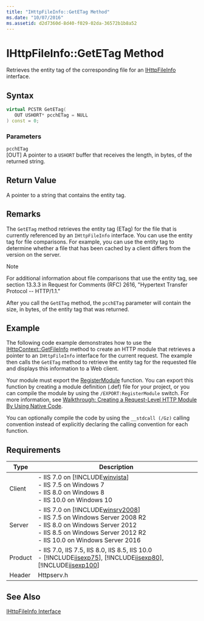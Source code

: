 ```yaml
---
title: "IHttpFileInfo::GetETag Method"
ms.date: "10/07/2016"
ms.assetid: d2d7360d-8d40-f029-02da-36572b1b8a52
---
```

# IHttpFileInfo::GetETag Method
Retrieves the entity tag of the corresponding file for an [IHttpFileInfo](../../web-development-reference/native-code-api-reference/ihttpfileinfo-interface.md) interface.  
  
## Syntax  
  
```cpp  
virtual PCSTR GetETag(  
   OUT USHORT* pcchETag = NULL  
) const = 0;  
```  
  
### Parameters  
 `pcchETag`  
 [OUT] A pointer to a `USHORT` buffer that receives the length, in bytes, of the returned string.  
  
## Return Value  
 A pointer to a string that contains the entity tag.  
  
## Remarks  
 The `GetETag` method retrieves the entity tag (ETag) for the file that is currently referenced by an `IHttpFileInfo` interface. You can use the entity tag for file comparisons. For example, you can use the entity tag to determine whether a file that has been cached by a client differs from the version on the server.  
  
> [!NOTE]
>  For additional information about file comparisons that use the entity tag, see section 13.3.3 in Request for Comments (RFC) 2616, "Hypertext Transfer Protocol -- HTTP/1.1."  
  
 After you call the `GetETag` method, the `pcchETag` parameter will contain the size, in bytes, of the entity tag that was returned.  
  
## Example  
 The following code example demonstrates how to use the [IHttpContext::GetFileInfo](../../web-development-reference/native-code-api-reference/ihttpcontext-getfileinfo-method.md) method to create an HTTP module that retrieves a pointer to an `IHttpFileInfo` interface for the current request. The example then calls the `GetETag` method to retrieve the entity tag for the requested file and displays this information to a Web client.  
  
<!-- TODO: review snippet reference  [!CODE [IHttpFileInfoGetETag#1](IHttpFileInfoGetETag#1)]  -->  
  
 Your module must export the [RegisterModule](../../web-development-reference/native-code-api-reference/pfn-registermodule-function.md) function. You can export this function by creating a module definition (.def) file for your project, or you can compile the module by using the `/EXPORT:RegisterModule` switch. For more information, see [Walkthrough: Creating a Request-Level HTTP Module By Using Native Code](../../web-development-reference/native-code-development-overview/walkthrough-creating-a-request-level-http-module-by-using-native-code.md).  
  
 You can optionally compile the code by using the `__stdcall (/Gz)` calling convention instead of explicitly declaring the calling convention for each function.  
  
## Requirements  
  
|Type|Description|  
|----------|-----------------|  
|Client|-   IIS 7.0 on [!INCLUDE[winvista](../../wmi-provider/includes/winvista-md.md)]<br />-   IIS 7.5 on Windows 7<br />-   IIS 8.0 on Windows 8<br />-   IIS 10.0 on Windows 10|  
|Server|-   IIS 7.0 on [!INCLUDE[winsrv2008](../../wmi-provider/includes/winsrv2008-md.md)]<br />-   IIS 7.5 on Windows Server 2008 R2<br />-   IIS 8.0 on Windows Server 2012<br />-   IIS 8.5 on Windows Server 2012 R2<br />-   IIS 10.0 on Windows Server 2016|  
|Product|-   IIS 7.0, IIS 7.5, IIS 8.0, IIS 8.5, IIS 10.0<br />-   [!INCLUDE[iisexp75](../../web-development-reference/native-code-api-reference/includes/iisexp75-md.md)], [!INCLUDE[iisexp80](../../web-development-reference/native-code-api-reference/includes/iisexp80-md.md)], [!INCLUDE[iisexp100](../../web-development-reference/native-code-api-reference/includes/iisexp100-md.md)]|  
|Header|Httpserv.h|  
  
## See Also  
 [IHttpFileInfo Interface](../../web-development-reference/native-code-api-reference/ihttpfileinfo-interface.md)